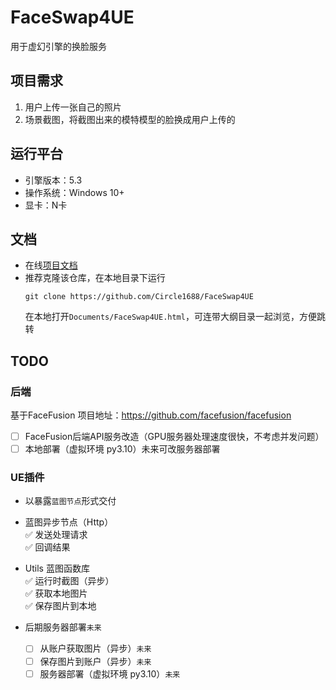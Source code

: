 # FaceSwap4UE
用于虚幻引擎的换脸服务

## 项目需求
1. 用户上传一张自己的照片
2. 场景截图，将截图出来的模特模型的脸换成用户上传的

## 运行平台
 - 引擎版本：5.3
 - 操作系统：Windows 10+
 - 显卡：N卡

## 文档
- 在线[项目文档](https://github.com/Circle1688/FaceSwap4UE/blob/main/Documents/FaceSwap4UE.md)
- 推荐克隆该仓库，在本地目录下运行
  ```
  git clone https://github.com/Circle1688/FaceSwap4UE
  ```
  在本地打开`Documents/FaceSwap4UE.html`，可连带大纲目录一起浏览，方便跳转


## TODO

### 后端
基于FaceFusion 项目地址：https://github.com/facefusion/facefusion
  - [ ] FaceFusion后端API服务改造（GPU服务器处理速度很快，不考虑并发问题）
  - [ ] 本地部署（虚拟环境 py3.10）未来可改服务器部署

### UE插件
- 以暴露`蓝图节点`形式交付
- 蓝图异步节点（Http）  
  :white_check_mark: 发送处理请求  
  :white_check_mark: 回调结果  

- Utils 蓝图函数库  
  :white_check_mark: 运行时截图（异步）  
  :white_check_mark: 获取本地图片  
  :white_check_mark: 保存图片到本地  

- 后期服务器部署`未来`
   - [ ] 从账户获取图片（异步）`未来`
   - [ ] 保存图片到账户（异步）`未来`
   - [ ] 服务器部署（虚拟环境 py3.10）`未来`
